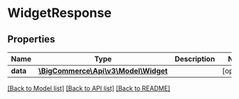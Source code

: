 # WidgetResponse

## Properties
Name | Type | Description | Notes
------------ | ------------- | ------------- | -------------
**data** | [**\BigCommerce\Api\v3\Model\Widget**](Widget.md) |  | [optional] 

[[Back to Model list]](../README.md#documentation-for-models) [[Back to API list]](../README.md#documentation-for-api-endpoints) [[Back to README]](../README.md)


